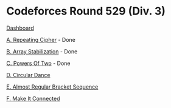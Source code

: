 # Codeforces Round 529 (Div. 3)

[Dashboard](https://codeforces.com/contest/1095)

[A. Repeating Cipher](https://codeforces.com/contest/1095/problem/A) - Done

[B. Array Stabilization](https://codeforces.com/contest/1095/problem/B) - Done

[C. Powers Of Two](https://codeforces.com/contest/1095/problem/C) - Done

[D. Circular Dance](https://codeforces.com/contest/1095/problem/D)

[E. Almost Regular Bracket Sequence](https://codeforces.com/contest/1095/problem/E)

[F. Make It Connected](https://codeforces.com/contest/1095/problem/F)
